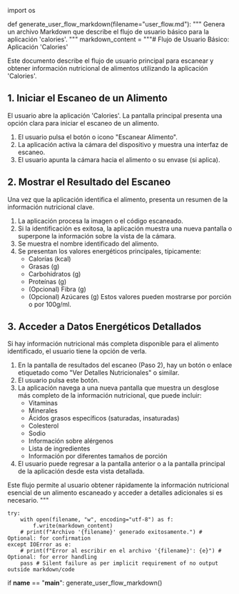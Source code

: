 import os

def generate_user_flow_markdown(filename="user_flow.md"):
    """
    Genera un archivo Markdown que describe el flujo de usuario básico
    para la aplicación 'calories'.
    """
    markdown_content = """# Flujo de Usuario Básico: Aplicación 'Calories'

Este documento describe el flujo de usuario principal para escanear y obtener información nutricional de alimentos utilizando la aplicación 'Calories'.

## 1. Iniciar el Escaneo de un Alimento

El usuario abre la aplicación 'Calories'. La pantalla principal presenta una opción clara para iniciar el escaneo de un alimento.

1.  El usuario pulsa el botón o icono "Escanear Alimento".
2.  La aplicación activa la cámara del dispositivo y muestra una interfaz de escaneo.
3.  El usuario apunta la cámara hacia el alimento o su envase (si aplica).

## 2. Mostrar el Resultado del Escaneo

Una vez que la aplicación identifica el alimento, presenta un resumen de la información nutricional clave.

1.  La aplicación procesa la imagen o el código escaneado.
2.  Si la identificación es exitosa, la aplicación muestra una nueva pantalla o superpone la información sobre la vista de la cámara.
3.  Se muestra el nombre identificado del alimento.
4.  Se presentan los valores energéticos principales, típicamente:
    *   Calorías (kcal)
    *   Grasas (g)
    *   Carbohidratos (g)
    *   Proteínas (g)
    *   (Opcional) Fibra (g)
    *   (Opcional) Azúcares (g)
    Estos valores pueden mostrarse por porción o por 100g/ml.

## 3. Acceder a Datos Energéticos Detallados

Si hay información nutricional más completa disponible para el alimento identificado, el usuario tiene la opción de verla.

1.  En la pantalla de resultados del escaneo (Paso 2), hay un botón o enlace etiquetado como "Ver Detalles Nutricionales" o similar.
2.  El usuario pulsa este botón.
3.  La aplicación navega a una nueva pantalla que muestra un desglose más completo de la información nutricional, que puede incluir:
    *   Vitaminas
    *   Minerales
    *   Ácidos grasos específicos (saturadas, insaturadas)
    *   Colesterol
    *   Sodio
    *   Información sobre alérgenos
    *   Lista de ingredientes
    *   Información por diferentes tamaños de porción
4.  El usuario puede regresar a la pantalla anterior o a la pantalla principal de la aplicación desde esta vista detallada.

Este flujo permite al usuario obtener rápidamente la información nutricional esencial de un alimento escaneado y acceder a detalles adicionales si es necesario.
"""

    try:
        with open(filename, "w", encoding="utf-8") as f:
            f.write(markdown_content)
        # print(f"Archivo '{filename}' generado exitosamente.") # Optional: for confirmation
    except IOError as e:
        # print(f"Error al escribir en el archivo '{filename}': {e}") # Optional: for error handling
        pass # Silent failure as per implicit requirement of no output outside markdown/code

if __name__ == "__main__":
    generate_user_flow_markdown()